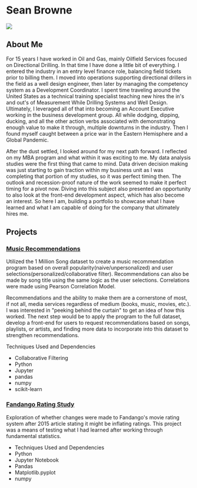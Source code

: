 # Sean Browne
[<img src="https://img.shields.io/badge/linkedin-%230077B5.svg?&style=for-the-badge&logo=linkedin&logoColor=white" />](https://www.linkedin.com/in/seanbrowne/)

## About Me
For 15 years I have worked in Oil and Gas, mainly Oilfield Services focused on Directional Drilling.  In that time I have done a little bit of everything.  I entered the industry in an entry level finance role, balancing field tickets prior to billing them.  I moved into operations supporting directional drillers in the field as a well design engineer, then later by managing the competency system as a Development Coordinator.  I spent time traveling around the United States as a technical training specialist teaching new hires the in's and out's of Measurement While Drilling Systems and Well Design.  Ultimately, I leveraged all of that into becoming an Account Executive working in the business development group.  All while dodging, dipping, ducking, and all the other action verbs associated with demonstrating enough value to make it through, multiple downturns in the industry.  Then I found myself caught between a price war in the Eastern Hemisphere and a Global Pandemic.

After the dust settled, I looked around for my next path forward.  I reflected on my MBA program and what within it was exciting to me.  My data analysis studies were the first thing that came to mind.  Data driven decision making was just starting to gain traction within my business unit as I was completing that portion of my studies, so it was perfect timing then.  The outlook and recession-proof nature of the work seemed to make it perfect timing for a pivot now.  Diving into this subject also presented an opportunity to also look at the front-end development aspect, which has also become an interest.  So here I am, building a portfolio to showcase what I have learned and what I am capable of doing for the company that ultimately hires me.

## Projects
### [Music Recommendations](https://github.com/sbrowne15/basic_music_recommendations)
Utilized the 1 Million Song dataset to create a music recommendation program based on overall popularity(naive/unpersonalized) and user selections(personalized/collaborative filter).  Recommendations can also be made by song title using the same logic as the user selections.  Correlations were made using Pearson Correlation Model.

Recommendations and the ability to make them are a cornerstone of most, if not all, media services regardless of medium (books, music, movies, etc.).  I was interested in "peeking behind the curtain" to get an idea of how this worked.  The next step would be to apply the program to the full dataset, develop a front-end for users to request recommendations based on songs, playlists, or artists, and finding more data to incorporate into this dataset to strengthen recommendations.

Techniques Used and Dependencies
- Collaborative Filtering
- Python
- Jupyter
- pandas
- numpy
- scikit-learn

### [Fandango Rating Study](https://github.com/sbrowne15/Fandango-Rating-Study)
Exploration of whether changes were made to Fandango's movie rating system after 2015 article stating it might be inflating ratings. This project was a means of testing what I had learned after working through fundamental statistics.

- Techniques Used and Dependencies
- Python
- Jupyter Notebook
- Pandas
- Matplotlib.pyplot
- numpy


